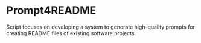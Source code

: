 # Prompt4README
Script focuses on developing a system to generate high-quality prompts for creating README files of existing software projects. 
